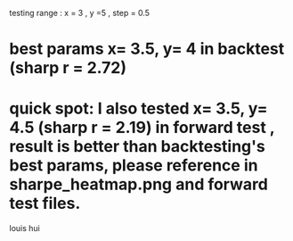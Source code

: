testing range : x = 3 , y =5 , step = 0.5 
# best params x= 3.5, y= 4 in backtest (sharp r = 2.72)
# quick spot: I also tested x= 3.5, y= 4.5 (sharp r = 2.19) in forward test , result is better than backtesting's best params, please reference in sharpe_heatmap.png and forward test files. 
louis hui
